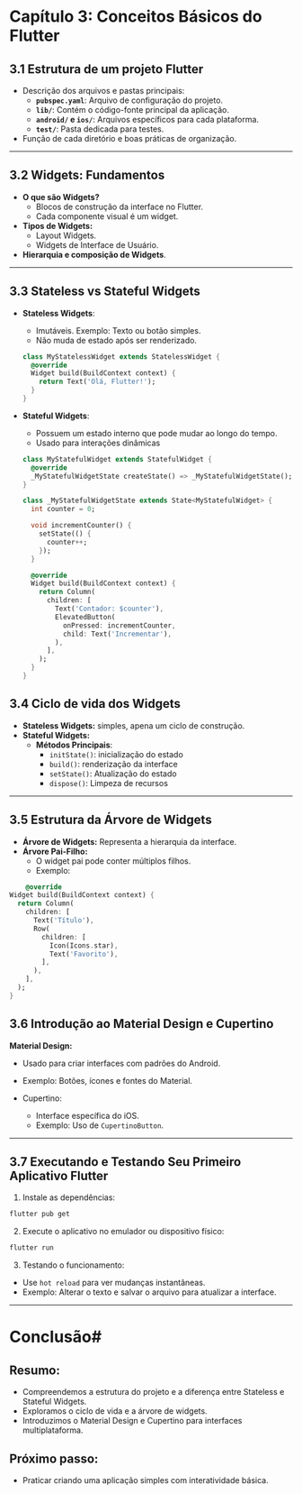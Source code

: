 # Capítulo 3: Conceitos Básicos do Flutter

## 3.1 Estrutura de um projeto Flutter
- Descrição dos arquivos e pastas principais:
  - **`pubspec.yaml`**: Arquivo de configuração do projeto.
  - **`lib/`**: Contém o código-fonte principal da aplicação.
  - **`android/` e `ios/`**: Arquivos específicos para cada plataforma.
  - **`test/`**: Pasta dedicada para testes.
- Função de cada diretório e boas práticas de organização.

---

## 3.2 Widgets: Fundamentos
- **O que são Widgets?** 
  - Blocos de construção da interface no Flutter.
  - Cada componente visual é um widget.
- **Tipos de Widgets:**
  - Layout Widgets.
  - Widgets de Interface de Usuário.
- **Hierarquia e composição de Widgets**.

---

## 3.3 Stateless vs Stateful Widgets
- **Stateless Widgets**:
  - Imutáveis. Exemplo: Texto ou botão simples.
  - Não muda de estado após ser renderizado.

  ```dart
  class MyStatelessWidget extends StatelessWidget {
    @override
    Widget build(BuildContext context) {
      return Text('Olá, Flutter!');
    }
  }
  ```

- **Stateful Widgets**:
  - Possuem um estado interno que pode mudar ao longo do tempo.
  - Usado para interações dinâmicas

  ```dart
  class MyStatefulWidget extends StatefulWidget {
    @override
    _MyStatefulWidgetState createState() => _MyStatefulWidgetState();
  }

  class _MyStatefulWidgetState extends State<MyStatefulWidget> {
    int counter = 0;

    void incrementCounter() {
      setState(() {
        counter++;
      });
    }

    @override
    Widget build(BuildContext context) {
      return Column(
        children: [
          Text('Contador: $counter'),
          ElevatedButton(
            onPressed: incrementCounter,
            child: Text('Incrementar'),
          ),
        ],
      );
    }
  }
  ```

## 3.4 Ciclo de vida dos Widgets
- **Stateless Widgets:** simples, apena um ciclo de construção.
- **Stateful Widgets:**
    - **Métodos Principais**:
        - `initState()`: inicialização do estado
        - `build()`: renderização da interface
        - `setState()`: Atualização do estado
        - `dispose()`: Limpeza de recursos

---

## 3.5 Estrutura da Árvore de Widgets
- **Árvore de Widgets:** Representa a hierarquia da interface.
- **Árvore Pai-Filho:**
    - O widget pai pode conter múltiplos filhos.
    - Exemplo:

```dart
    @override
Widget build(BuildContext context) {
  return Column(
    children: [
      Text('Título'),
      Row(
        children: [
          Icon(Icons.star),
          Text('Favorito'),
        ],
      ),
    ],
  );
}
```

## 3.6 Introdução ao Material Design e Cupertino

**Material Design:**
- Usado para criar interfaces com padrões do Android.
- Exemplo: Botões, ícones e fontes do Material.

- Cupertino:
    - Interface específica do iOS.
    - Exemplo: Uso de `CupertinoButton`.

---

## 3.7 Executando e Testando Seu Primeiro Aplicativo Flutter

1. Instale as dependências:

``` bash
flutter pub get
```
2. Execute o aplicativo no emulador ou dispositivo físico:

```bash
flutter run
```

3. Testando o funcionamento:

- Use `hot reload` para ver mudanças instantâneas.
- Exemplo: Alterar o texto e salvar o arquivo para atualizar a interface.

---

# Conclusão#

## Resumo:
- Compreendemos a estrutura do projeto e a diferença entre Stateless e Stateful Widgets.
- Exploramos o ciclo de vida e a árvore de widgets.
- Introduzimos o Material Design e Cupertino para interfaces multiplataforma.

## Próximo passo:
- Praticar criando uma aplicação simples com interatividade básica.

